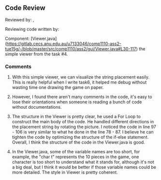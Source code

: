 ## Code Review

Reviewed by: <Boyang Gao>, <u7175363>

Reviewing code written by: <Qinrui Cheng> <u7133046>

Component: [Viewer.java] (https://gitlab.cecs.anu.edu.au/u7133046/comp1110-ass2-tue15g/-/blob/master/src/comp1110/ass2/gui/Viewer.java#L30-117) the simple viewer from the task #4.

### Comments 

1. With this simple viewer, we can visualize the string placement easily. 
This is really helpful when I write task6, it helped me debug without wasting time one drawing the game on paper.

2. However, I found there aren't many comments in the code, it's easy to lose their orientations when someone is reading a bunch of code without documentations.

3. The structure in the Viewer is pretty clear, he used a For Loop to construct the main body of the code.
He handled different directions in the placement string by rotating the picture. I noticed the code in line 97 - 106 is very similar to what he done in the line 78 - 87.
I believe he can tighten the code by optimizing the structure of the if-else statement. Overall, I think the structure of the code in the Viewer.java is good.

4. In the Viewer.java, some of the variable names are too short, for example, the "char t" represents the 10 pieces in the game, one character is too short to understand what it stands for,
although it's not a big deal, but I think it would be better if those variable names could be more detailed. The style in Viewer is pretty coherent.

 

